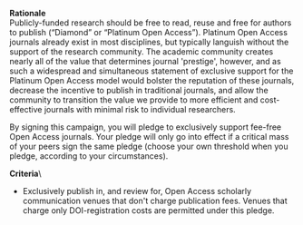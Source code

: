 **Rationale**\
Publicly-funded research should be free to read, reuse and free for authors to publish (“Diamond” or “Platinum Open Access”). Platinum Open Access journals already exist in most disciplines, but typically languish without the support of the research community. The academic community creates nearly all of the value that determines journal 'prestige', however, and as such a widespread and simultaneous statement of exclusive support for the Platinum Open Access model would bolster the reputation of these journals, decrease the incentive to publish in traditional journals, and allow the community to transition the value we provide to more efficient and cost-effective journals with minimal risk to individual researchers.

By signing this campaign, you will pledge to exclusively support fee-free Open Access journals. Your pledge will only go into effect if a critical mass of your peers sign the same pledge (choose your own threshold when you pledge, according to your circumstances).

**Criteria**\
* Exclusively publish in, and review for, Open Access scholarly communication venues that don't charge publication fees. Venues that charge only DOI-registration costs are permitted under this pledge.
